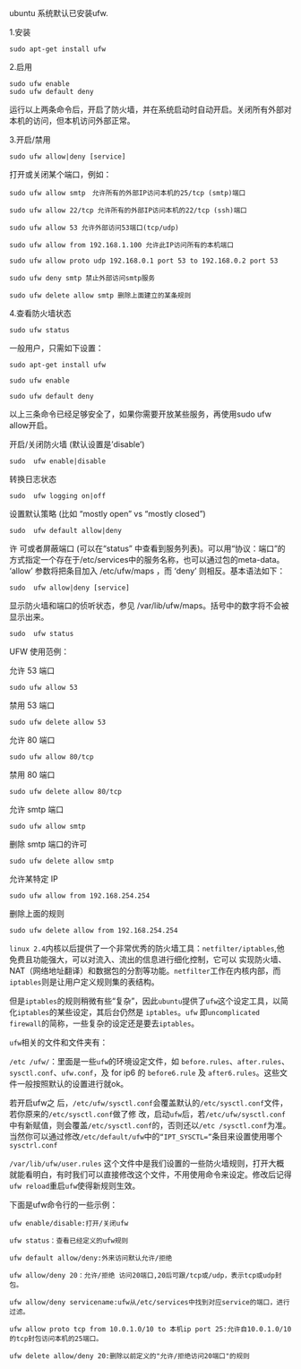 ubuntu 系统默认已安装ufw.

1.安装

```shell
sudo apt-get install ufw
```

2.启用

```shell
sudo ufw enable
sudo ufw default deny
```

运行以上两条命令后，开启了防火墙，并在系统启动时自动开启。关闭所有外部对本机的访问，但本机访问外部正常。

3.开启/禁用

```shell
sudo ufw allow|deny [service]
```

打开或关闭某个端口，例如：

```shell
sudo ufw allow smtp　允许所有的外部IP访问本机的25/tcp (smtp)端口

sudo ufw allow 22/tcp 允许所有的外部IP访问本机的22/tcp (ssh)端口

sudo ufw allow 53 允许外部访问53端口(tcp/udp)

sudo ufw allow from 192.168.1.100 允许此IP访问所有的本机端口

sudo ufw allow proto udp 192.168.0.1 port 53 to 192.168.0.2 port 53

sudo ufw deny smtp 禁止外部访问smtp服务

sudo ufw delete allow smtp 删除上面建立的某条规则
```

4.查看防火墙状态

```shell
sudo ufw status
```

一般用户，只需如下设置：

```shell
sudo apt-get install ufw

sudo ufw enable

sudo ufw default deny
```

以上三条命令已经足够安全了，如果你需要开放某些服务，再使用sudo ufw allow开启。

开启/关闭防火墙 (默认设置是’disable’)

```shell
sudo  ufw enable|disable
```

转换日志状态

```shell
sudo  ufw logging on|off
```

设置默认策略 (比如 “mostly open” vs “mostly closed”)

```shell
sudo  ufw default allow|deny
```

许 可或者屏蔽端口 (可以在“status” 中查看到服务列表)。可以用“协议：端口”的方式指定一个存在于/etc/services中的服务名称，也可以通过包的meta-data。 ‘allow’ 参数将把条目加入 /etc/ufw/maps ，而 ‘deny’ 则相反。基本语法如下：

```shell
sudo  ufw allow|deny [service]
```

显示防火墙和端口的侦听状态，参见 /var/lib/ufw/maps。括号中的数字将不会被显示出来。

```shell
sudo  ufw status
```

UFW 使用范例：

允许 53 端口

```shell
sudo ufw allow 53
```

禁用 53 端口

```shell
sudo ufw delete allow 53
```

允许 80 端口

```shell
sudo ufw allow 80/tcp
```

禁用 80 端口

```shell
sudo ufw delete allow 80/tcp
```

允许 smtp 端口

```shell
sudo ufw allow smtp
```

删除 smtp 端口的许可

```shell
sudo ufw delete allow smtp
```

允许某特定 IP

```shell
sudo ufw allow from 192.168.254.254
```

删除上面的规则

```shell
sudo ufw delete allow from 192.168.254.254
```

`linux 2.4`内核以后提供了一个非常优秀的防火墙工具：`netfilter/iptables`,他免费且功能强大，可以对流入、流出的信息进行细化控制，它可以 实现防火墙、NAT（网络地址翻译）和数据包的分割等功能。`netfilter`工作在内核内部，而`iptables`则是让用户定义规则集的表结构。

但是`iptables`的规则稍微有些“复杂”，因此`ubuntu`提供了`ufw`这个设定工具，以简化`iptables`的某些设定，其后台仍然是 `iptables`。`ufw` 即`uncomplicated firewall`的简称，一些复杂的设定还是要去`iptables`。

`ufw`相关的文件和文件夹有：

`/etc /ufw/`：里面是一些`ufw`的环境设定文件，如 `before.rules`、`after.rules`、`sysctl.conf`、`ufw.conf`，及 for ip6 的 `before6.rule` 及 `after6.rules`。这些文件一般按照默认的设置进行就ok。

若开启ufw之 后，`/etc/ufw/sysctl.conf`会覆盖默认的`/etc/sysctl.conf`文件，若你原来的`/etc/sysctl.conf`做了修 改，启动`ufw`后，若`/etc/ufw/sysctl.conf`中有新赋值，则会覆盖`/etc/sysctl.conf`的，否则还以`/etc /sysctl.conf`为准。当然你可以通过修改`/etc/default/ufw`中的`“IPT_SYSCTL=”`条目来设置使用哪个`sysctrl.conf`

`/var/lib/ufw/user.rules` 这个文件中是我们设置的一些防火墙规则，打开大概就能看明白，有时我们可以直接修改这个文件，不用使用命令来设定。修改后记得`ufw reload`重启`ufw`使得新规则生效。

下面是ufw命令行的一些示例：

```shell
ufw enable/disable:打开/关闭ufw

ufw status：查看已经定义的ufw规则

ufw default allow/deny:外来访问默认允许/拒绝

ufw allow/deny 20：允许/拒绝 访问20端口,20后可跟/tcp或/udp，表示tcp或udp封包。

ufw allow/deny servicename:ufw从/etc/services中找到对应service的端口，进行过滤。

ufw allow proto tcp from 10.0.1.0/10 to 本机ip port 25:允许自10.0.1.0/10的tcp封包访问本机的25端口。

ufw delete allow/deny 20:删除以前定义的"允许/拒绝访问20端口"的规则
```

